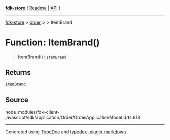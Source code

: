 [**fdk-store**](../../../README.md) ( [Readme](../../../README.md) \| [API](../../../API.md) )

---

[fdk-store](../../../API.md) > [order](../../README.md) > [<internal>](../README.md) > ItemBrand

# Function: ItemBrand()

> **ItemBrand**(): [`ItemBrand`](../type-aliases/type-alias.ItemBrand.md)

## Returns

[`ItemBrand`](../type-aliases/type-alias.ItemBrand.md)

## Source

node_modules/fdk-client-javascript/sdk/application/Order/OrderApplicationModel.d.ts:818

---

Generated using [TypeDoc](https://typedoc.org/) and [typedoc-plugin-markdown](https://www.npmjs.com/package/typedoc-plugin-markdown)
